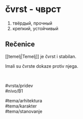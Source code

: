 # čvrst - чврст

1. твёрдый, прочный
2. крепкий, устойчивый

## Rečenice

[[temelj|Temelj]] je čvrst i stabilan.

Imali su čvrste dokaze protiv njega.

<br>

#vrsta/pridev  
#nivo/B1  

#tema/arhitektura  
#tema/karakter  
#tema/stanovanje  
